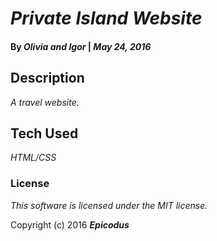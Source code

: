 # _Private Island Website_

#### By _**Olivia and Igor**_ | _May 24, 2016_

## Description

_A travel website._

## Tech Used

_HTML/CSS_

### License

*This software is licensed under the MIT license.*

Copyright (c) 2016 **_Epicodus_**
